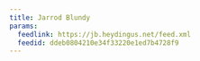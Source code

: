 ```yaml
---
title: Jarrod Blundy
params:
  feedlink: https://jb.heydingus.net/feed.xml
  feedid: ddeb0804210e34f33220e1ed7b4728f9
---
```

